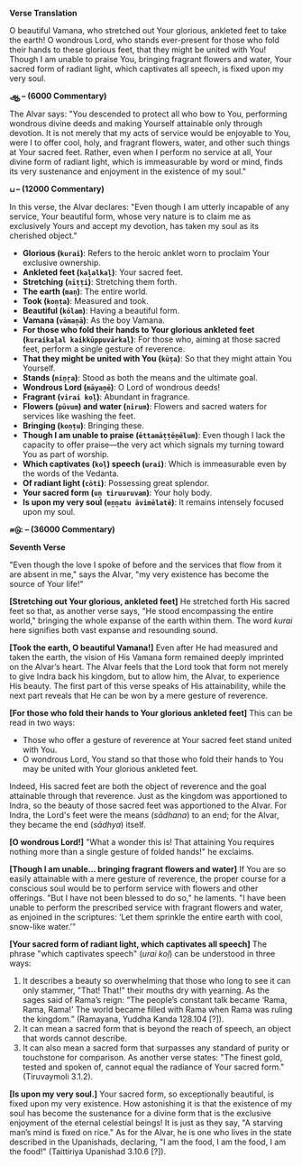 **Verse Translation**

O beautiful Vamana, who stretched out Your glorious, ankleted feet to take the earth!
O wondrous Lord, who stands ever-present for those who fold their hands to these glorious feet, that they might be united with You!
Though I am unable to praise You, bringing fragrant flowers and water,
Your sacred form of radiant light, which captivates all speech, is fixed upon my very soul.

**ஆ – (6000 Commentary)**

The Alvar says: "You descended to protect all who bow to You, performing wondrous divine deeds and making Yourself attainable only through devotion. It is not merely that my acts of service would be enjoyable to You, were I to offer cool, holy, and fragrant flowers, water, and other such things at Your sacred feet. Rather, even when I perform no service at all, Your divine form of radiant light, which is immeasurable by word or mind, finds its very sustenance and enjoyment in the existence of my soul."

**ப – (12000 Commentary)**

In this verse, the Alvar declares: "Even though I am utterly incapable of any service, Your beautiful form, whose very nature is to claim me as exclusively Yours and accept my devotion, has taken my soul as its cherished object."

*   **Glorious (`kurai`)**: Refers to the heroic anklet worn to proclaim Your exclusive ownership.
*   **Ankleted feet (`kaḻalkaḷ`)**: Your sacred feet.
*   **Stretching (`nīṭṭi`)**: Stretching them forth.
*   **The earth (`maṇ`)**: The entire world.
*   **Took (`koṇṭa`)**: Measured and took.
*   **Beautiful (`kōlam`)**: Having a beautiful form.
*   **Vamana (`vāmaṉā`)**: As the boy Vamana.
*   **For those who fold their hands to Your glorious ankleted feet (`kuraikaḻal kaikkūppuvārkaḷ`)**: For those who, aiming at those sacred feet, perform a single gesture of reverence.
*   **That they might be united with You (`kūṭa`)**: So that they might attain You Yourself.
*   **Stands (`niṉṟa`)**: Stood as both the means and the ultimate goal.
*   **Wondrous Lord (`māyaṉē`)**: O Lord of wondrous deeds!
*   **Fragrant (`virai koḷ`)**: Abundant in fragrance.
*   **Flowers (`pūvum`) and water (`nīrum`)**: Flowers and sacred waters for services like washing the feet.
*   **Bringing (`koṇṭu`)**: Bringing these.
*   **Though I am unable to praise (`ēttamāṭṭēṉēlum`)**: Even though I lack the capacity to offer praise—the very act which signals my turning toward You as part of worship.
*   **Which captivates (`koḷ`) speech (`urai`)**: Which is immeasurable even by the words of the Vedanta.
*   **Of radiant light (`cōti`)**: Possessing great splendor.
*   **Your sacred form (`uṉ tiruuruvam`)**: Your holy body.
*   **Is upon my very soul (`eṉṉatu āvimēlatē`)**: It remains intensely focused upon my soul.

**ஈடு: – (36000 Commentary)**

**Seventh Verse**

"Even though the love I spoke of before and the services that flow from it are absent in me," says the Alvar, "my very existence has become the source of Your life!"

**[Stretching out Your glorious, ankleted feet]** He stretched forth His sacred feet so that, as another verse says, "He stood encompassing the entire world," bringing the whole expanse of the earth within them. The word *kurai* here signifies both vast expanse and resounding sound.

**[Took the earth, O beautiful Vamana!]** Even after He had measured and taken the earth, the vision of His Vamana form remained deeply imprinted on the Alvar’s heart. The Alvar feels that the Lord took that form not merely to give Indra back his kingdom, but to allow him, the Alvar, to experience His beauty. The first part of this verse speaks of His attainability, while the next part reveals that He can be won by a mere gesture of reverence.

**[For those who fold their hands to Your glorious ankleted feet]** This can be read in two ways:
*   Those who offer a gesture of reverence at Your sacred feet stand united with You.
*   O wondrous Lord, You stand so that those who fold their hands to You may be united with Your glorious ankleted feet.

Indeed, His sacred feet are both the object of reverence and the goal attainable through that reverence. Just as the kingdom was apportioned to Indra, so the beauty of those sacred feet was apportioned to the Alvar. For Indra, the Lord's feet were the means (*sādhana*) to an end; for the Alvar, they became the end (*sādhya*) itself.

**[O wondrous Lord!]** "What a wonder this is! That attaining You requires nothing more than a single gesture of folded hands!" he exclaims.

**[Though I am unable... bringing fragrant flowers and water]** If You are so easily attainable with a mere gesture of reverence, the proper course for a conscious soul would be to perform service with flowers and other offerings. "But I have not been blessed to do so," he laments. "I have been unable to perform the prescribed service with fragrant flowers and water, as enjoined in the scriptures: ‘Let them sprinkle the entire earth with cool, snow-like water.’"

**[Your sacred form of radiant light, which captivates all speech]** The phrase "which captivates speech" (*urai koḷ*) can be understood in three ways:
1.  It describes a beauty so overwhelming that those who long to see it can only stammer, "That! That!" their mouths dry with yearning. As the sages said of Rama’s reign: “The people’s constant talk became ‘Rama, Rama, Rama!’ The world became filled with Rama when Rama was ruling the kingdom.” (Ramayana, Yuddha Kanda 128.104 [?]).
2.  It can mean a sacred form that is beyond the reach of speech, an object that words cannot describe.
3.  It can also mean a sacred form that surpasses any standard of purity or touchstone for comparison. As another verse states: "The finest gold, tested and spoken of, cannot equal the radiance of Your sacred form." (Tiruvaymoli 3.1.2).

**[Is upon my very soul.]** Your sacred form, so exceptionally beautiful, is fixed upon my very existence. How astonishing it is that the existence of my soul has become the sustenance for a divine form that is the exclusive enjoyment of the eternal celestial beings! It is just as they say, "A starving man’s mind is fixed on rice." As for the Alvar, he is one who lives in the state described in the Upanishads, declaring, "I am the food, I am the food, I am the food!" (Taittiriya Upanishad 3.10.6 [?]).